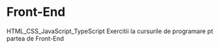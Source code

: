 # Front-End
 HTML_CSS_JavaScript_TypeScript
Exercitii la cursurile de programare pt partea de Front-End